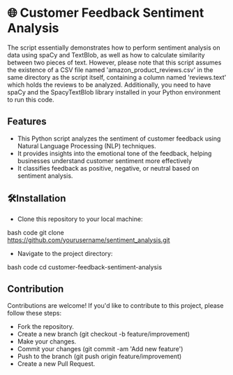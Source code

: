 # 🌐 Customer Feedback Sentiment Analysis
The script essentially demonstrates how to perform sentiment analysis on data using spaCy and TextBlob, as well as how to calculate similarity between two pieces of text. However, please note that this script assumes the existence of a CSV file named 'amazon_product_reviews.csv' in the same directory as the script itself, containing a column named 'reviews.text' which holds the reviews to be analyzed. Additionally, you need to have spaCy and the SpacyTextBlob library installed in your Python environment to run this code.

## Features
- This Python script analyzes the sentiment of customer feedback using Natural Language Processing (NLP) techniques. 
- It provides insights into the emotional tone of the feedback, helping businesses understand customer sentiment more effectively
- It classifies feedback as positive, negative, or neutral based on sentiment analysis.


## 🛠️Installation
- Clone this repository to your local machine:

bash code
git clone https://github.com/yourusername/sentiment_analysis.git

- Navigate to the project directory:

bash code
cd customer-feedback-sentiment-analysis

## Contribution
Contributions are welcome! If you'd like to contribute to this project, please follow these steps:
- Fork the repository.
- Create a new branch (git checkout -b feature/improvement)
- Make your changes.
- Commit your changes (git commit -am 'Add new feature')
- Push to the branch (git push origin feature/improvement)
- Create a new Pull Request.
